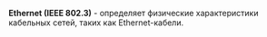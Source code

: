 **Ethernet (IEEE 802.3)** - определяет физические характеристики кабельных сетей, таких как Ethernet-кабели.